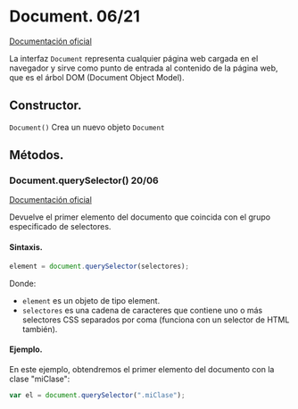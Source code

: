 # Document. 06/21


[Documentación oficial](https://developer.mozilla.org/es/docs/Web/API/Document)

La interfaz `Document` representa cualquier página web cargada en el navegador y sirve como punto de entrada al contenido de la página web, que es el árbol DOM (Document Object Model).


## Constructor.


`Document()`
	Crea un nuevo objeto `Document`


## Métodos.


### Document.querySelector() 20/06


[Documentación oficial](https://developer.mozilla.org/es/docs/Web/API/Document/querySelector)

Devuelve el primer elemento del documento que coincida con el grupo especificado de selectores.


#### Sintaxis.


```js
element = document.querySelector(selectores);
```

Donde:

- `element` es un objeto de tipo element.
- `selectores` es una cadena de caracteres que contiene uno o más selectores CSS separados por coma (funciona con un selector de HTML también).


#### Ejemplo.


En este ejemplo, obtendremos el primer elemento del documento con la clase "miClase":

```js
var el = document.querySelector(".miClase");
```